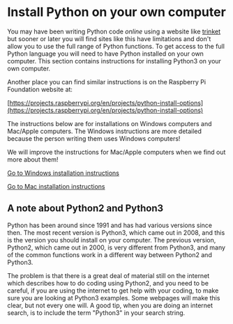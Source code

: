 # Install Python on your own computer

You may have been writing Python code *online* using a website like [trinket](https://trinket.io/) but sooner or later you will find sites like this have limitations and don't allow you to use the full range of Python functions. To get access to the full Python language you will need to have Python installed on your own computer. This section contains instructions for installing Python3 on your own computer.

Another place you can find similar instructions is on the Raspberry Pi Foundation website at:

[https://projects.raspberrypi.org/en/projects/python-install-options](https://projects.raspberrypi.org/en/projects/python-install-options)

The instructions below are for installations on Windows computers and Mac/Apple computers. The Windows instructions are more detailed because the person writing them uses Windows computers!

We will improve the instructions for Mac/Apple computers when we find out more about them!

[Go to Windows installation instructions](Windows-installation)

[Go to Mac installation instructions](MacOS-installation)

## A note about Python2 and Python3

Python has been around since 1991 and has had various versions since then. The most recent version is Python3, which came out in 2008, and this is the version you should install on your computer. The previous version, Python2, which came out in 2000, is very different from Python3, and many of the common functions work in a different way between Python2 and Python3.

The problem is that there is a great deal of material still on the internet which describes how to do coding using Python2, and you need to be careful, if you are using the internet to get help with your coding, to make sure you are looking at Python3 examples. Some webpages will make this clear, but not every one will. A good tip, when you are doing an internet search, is to include the term "Python3" in your search string.

